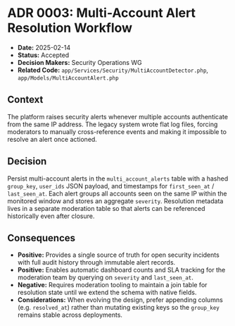 # ADR 0003: Multi-Account Alert Resolution Workflow

- **Date:** 2025-02-14
- **Status:** Accepted
- **Decision Makers:** Security Operations WG
- **Related Code:** `app/Services/Security/MultiAccountDetector.php`, `app/Models/MultiAccountAlert.php`

## Context

The platform raises security alerts whenever multiple accounts authenticate from the same IP address. The legacy system wrote flat log files, forcing moderators to manually cross-reference events and making it impossible to resolve an alert once actioned.

## Decision

Persist multi-account alerts in the `multi_account_alerts` table with a hashed `group_key`, `user_ids` JSON payload, and timestamps for `first_seen_at` / `last_seen_at`. Each alert groups all accounts seen on the same IP within the monitored window and stores an aggregate `severity`. Resolution metadata lives in a separate moderation table so that alerts can be referenced historically even after closure.

## Consequences

- **Positive:** Provides a single source of truth for open security incidents with full audit history through immutable alert records.
- **Positive:** Enables automatic dashboard counts and SLA tracking for the moderation team by querying on `severity` and `last_seen_at`.
- **Negative:** Requires moderation tooling to maintain a join table for resolution state until we extend the schema with native fields.
- **Considerations:** When evolving the design, prefer appending columns (e.g. `resolved_at`) rather than mutating existing keys so the `group_key` remains stable across deployments.
